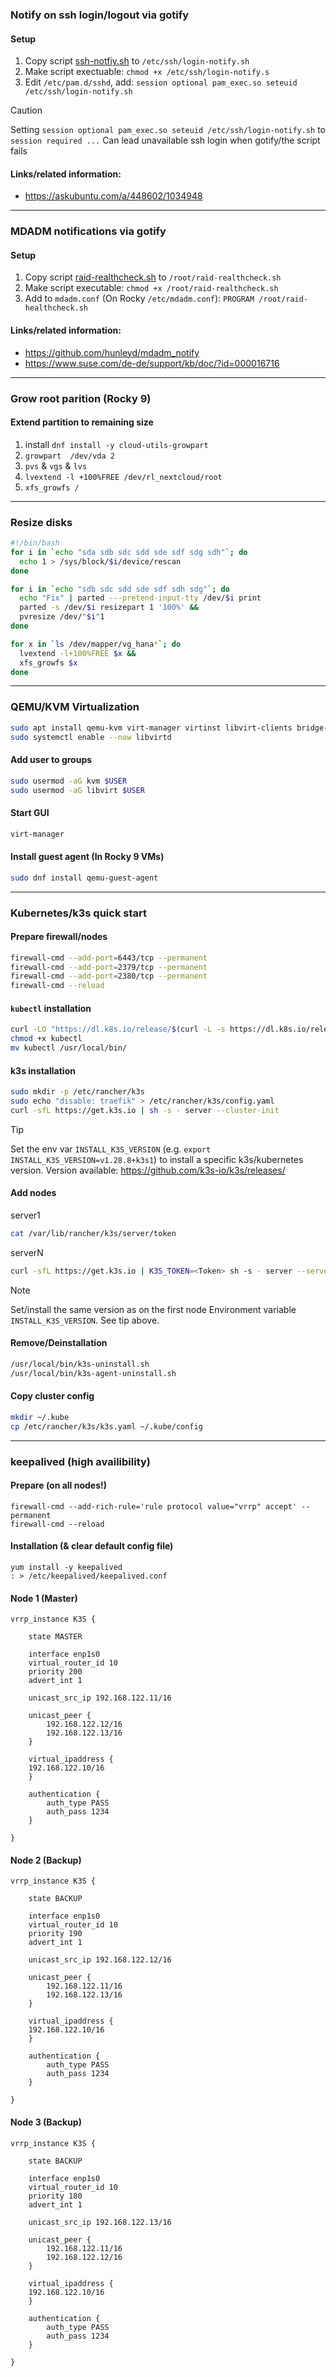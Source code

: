 ### Notify on ssh login/logout via gotify

#### Setup
1) Copy script [ssh-notfiy.sh](./scripts/ssh-notify.sh) to `/etc/ssh/login-notify.sh`
2) Make script exectuable: `chmod +x /etc/ssh/login-notify.s`
3) Edit `/etc/pam.d/sshd`, add: `session optional pam_exec.so seteuid /etc/ssh/login-notify.sh`

> [!CAUTION]
> Setting `session optional pam_exec.so seteuid /etc/ssh/login-notify.sh` to `session required ...`
> Can lead unavailable ssh login when gotify/the script fails

#### Links/related information:
- https://askubuntu.com/a/448602/1034948

---


### MDADM notifications via gotify

#### Setup
1) Copy script [raid-realthcheck.sh](./scripts/raid-realthcheck.sh) to `/root/raid-realthcheck.sh`
2) Make script executable: `chmod +x /root/raid-realthcheck.sh`
3) Add to `mdadm.conf` (On Rocky `/etc/mdadm.conf`): `PROGRAM /root/raid-healthcheck.sh`

#### Links/related information:
- https://github.com/hunleyd/mdadm_notify
- https://www.suse.com/de-de/support/kb/doc/?id=000016716

----

### Grow root parition (Rocky 9)

#### Extend partition to remaining size
1) install `dnf install -y cloud-utils-growpart`
2) `growpart  /dev/vda 2`
3) `pvs` & `vgs` & `lvs`
4) `lvextend -l +100%FREE /dev/rl_nextcloud/root`
5) `xfs_growfs /`

----

### Resize disks
```sh
#!/bin/bash
for i in `echo "sda sdb sdc sdd sde sdf sdg sdh"`; do
  echo 1 > /sys/block/$i/device/rescan
done

for i in `echo "sdb sdc sdd sde sdf sdh sdg"`; do
  echo "Fix" | parted ---pretend-input-tty /dev/$i print
  parted -s /dev/$i resizepart 1 '100%' &&
  pvresize /dev/"$i"1
done

for x in `ls /dev/mapper/vg_hana*`; do
  lvextend -l+100%FREE $x &&
  xfs_growfs $x
done
```

---

### QEMU/KVM Virtualization
```sh
sudo apt install qemu-kvm virt-manager virtinst libvirt-clients bridge-utils libvirt-daemon-system -y
sudo systemctl enable --now libvirtd
```

#### Add user to groups
```sh
sudo usermod -aG kvm $USER
sudo usermod -aG libvirt $USER
```

#### Start GUI
```sh
virt-manager
```

#### Install guest agent (In Rocky 9 VMs)
```sh
sudo dnf install qemu-guest-agent
```

---

### Kubernetes/k3s quick start

#### Prepare firewall/nodes
```sh
firewall-cmd --add-port=6443/tcp --permanent
firewall-cmd --add-port=2379/tcp --permanent
firewall-cmd --add-port=2380/tcp --permanent
firewall-cmd --reload
```

#### `kubectl` installation
```sh
curl -LO "https://dl.k8s.io/release/$(curl -L -s https://dl.k8s.io/release/stable.txt)/bin/linux/amd64/kubectl"
chmod +x kubectl
mv kubectl /usr/local/bin/
```

#### k3s installation
```sh
sudo mkdir -p /etc/rancher/k3s
sudo echo "disable: traefik" > /etc/rancher/k3s/config.yaml
curl -sfL https://get.k3s.io | sh -s - server --cluster-init
```

> [!TIP] 
> Set the env var `INSTALL_K3S_VERSION`  (e.g. `export INSTALL_K3S_VERSION=v1.28.8+k3s1`) to install a specific k3s/kubernetes version.
> Version available: https://github.com/k3s-io/k3s/releases/



#### Add nodes
server1
```sh
cat /var/lib/rancher/k3s/server/token
```

serverN
```sh
curl -sfL https://get.k3s.io | K3S_TOKEN=<Token> sh -s - server --server https://192.168.122.11:6443
```

> [!NOTE]
> Set/install the same version as on the first node
> Environment variable `INSTALL_K3S_VERSION`.
> See tip above.


#### Remove/Deinstallation
```sh
/usr/local/bin/k3s-uninstall.sh
/usr/local/bin/k3s-agent-uninstall.sh
```

#### Copy cluster config 
```sh
mkdir ~/.kube
cp /etc/rancher/k3s/k3s.yaml ~/.kube/config
```

---

### keepalived (high availibility)
#### Prepare (on all nodes!)
```
firewall-cmd --add-rich-rule='rule protocol value="vrrp" accept' --permanent
firewall-cmd --reload
```

#### Installation (& clear default config file)
```
yum install -y keepalived
: > /etc/keepalived/keepalived.conf
```


#### Node 1 (Master)
```
vrrp_instance K3S {

    state MASTER

    interface enp1s0
    virtual_router_id 10
    priority 200
    advert_int 1

    unicast_src_ip 192.168.122.11/16
    
    unicast_peer {
        192.168.122.12/16
        192.168.122.13/16
    }

    virtual_ipaddress {
	192.168.122.10/16
    }

    authentication {
        auth_type PASS
        auth_pass 1234
    }

}
```

#### Node 2 (Backup)
```
vrrp_instance K3S {

    state BACKUP

    interface enp1s0
    virtual_router_id 10
    priority 190
    advert_int 1

    unicast_src_ip 192.168.122.12/16
    
    unicast_peer {
        192.168.122.11/16
        192.168.122.13/16
    }

    virtual_ipaddress {
	192.168.122.10/16
    }

    authentication {
        auth_type PASS
        auth_pass 1234
    }

}
```

#### Node 3 (Backup)
```
vrrp_instance K3S {

    state BACKUP

    interface enp1s0
    virtual_router_id 10
    priority 180
    advert_int 1

    unicast_src_ip 192.168.122.13/16
    
    unicast_peer {
        192.168.122.11/16
        192.168.122.12/16
    }

    virtual_ipaddress {
	192.168.122.10/16
    }

    authentication {
        auth_type PASS
        auth_pass 1234
    }

}
```


